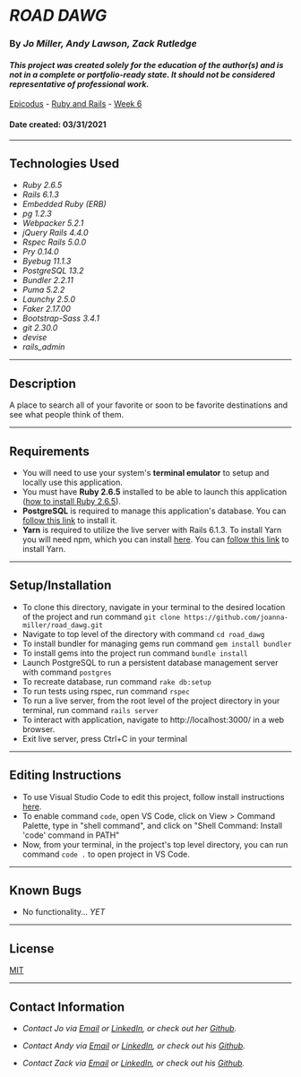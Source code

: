 # _ROAD DAWG_

### By _**Jo Miller, Andy Lawson, Zack Rutledge**_

#### _This project was created solely for the education of the author(s) and is not in a complete or portfolio-ready state. It should not be considered representative of professional work._


[Epicodus](https://www.epicodus.com/) - [Ruby and Rails](https://www.learnhowtoprogram.com/ruby-and-rails/) - [Week 6](https://www.learnhowtoprogram.com/ruby-and-rails/building-an-api)


#### Date created: 03/31/2021
---

## Technologies Used

* _Ruby 2.6.5_
* _Rails 6.1.3_
* _Embedded Ruby (ERB)_
* _pg 1.2.3_
* _Webpacker 5.2.1_
* _jQuery Rails 4.4.0_
* _Rspec Rails 5.0.0_
* _Pry 0.14.0_
* _Byebug 11.1.3_
* _PostgreSQL 13.2_
* _Bundler 2.2.11_
* _Puma 5.2.2_
* _Launchy 2.5.0_
* _Faker 2.17.00_
* _Bootstrap-Sass 3.4.1_
* _git 2.30.0_
* _devise_
* _rails_admin_

---

## Description

A place to search all of your favorite or soon to be favorite destinations and see what people think of them.

---

## Requirements

* You will need to use your system's **terminal emulator** to setup and locally use this application.
* You must have **Ruby 2.6.5** installed to be able to launch this application ([how to install Ruby 2.6.5](https://www.learnhowtoprogram.com/ruby-and-rails/getting-started-with-ruby/installing-ruby)).
* **PostgreSQL** is required to manage this application's database. You can [follow this link](https://www.enterprisedb.com/downloads/postgresql) to install it.
* **Yarn** is required to utilize the live server with Rails 6.1.3. To install Yarn you will need npm, which you can install [here](https://www.npmjs.com/get-npm). You can [follow this link](https://classic.yarnpkg.com/en/docs/install/#mac-stable) to install Yarn.

---

## Setup/Installation

* To clone this directory, navigate in your terminal to the desired location of the project and run command `git clone https://github.com/joanna-miller/road_dawg.git`
* Navigate to top level of the directory with command `cd road_dawg`
* To install bundler for managing gems run command `gem install bundler`
* To install gems into the project run command `bundle install`
* Launch PostgreSQL to run a persistent database management server with command `postgres`
* To recreate database, run command `rake db:setup`
* To run tests using rspec, run command `rspec`
* To run a live server, from the root level of the project directory in your terminal, run command `rails server`
* To interact with application, navigate to http://localhost:3000/ in a web browser.
* Exit live server, press Ctrl+C in your terminal

--- 

## Editing Instructions

* To use Visual Studio Code to edit this project, follow install instructions [here](https://code.visualstudio.com/).
* To enable command `code`, open VS Code, click on View > Command Palette, type in "shell command", and click on "Shell Command: Install 'code' command in PATH"
* Now, from your terminal, in the project's top level directory, you can run command `code .` to open project in VS Code.

---

## Known Bugs

* No functionality... _YET_

---

## License

[MIT](LICENSE.txt)

---

## Contact Information

* _Contact Jo via [Email](mailto:joannadawnmiller@gmail.com) or [LinkedIn](https://www.linkedin.com/in/jomillerde/), or check out her [Github](https://github.com/joanna-miller)._

* _Contact Andy via [Email](mailto:alawson89@gmail.com) or [LinkedIn](https://www.linkedin.com/in/andrew-lawson-dev/), or check out his [Github](https://github.com/andyL89)._

* _Contact Zack via [Email](mailto:thorgrim88@gmail.com) or [LinkedIn](https://www.linkedin.com/in/zack-rutledge762/), or check out his [Github](https://github.com/dethik)._